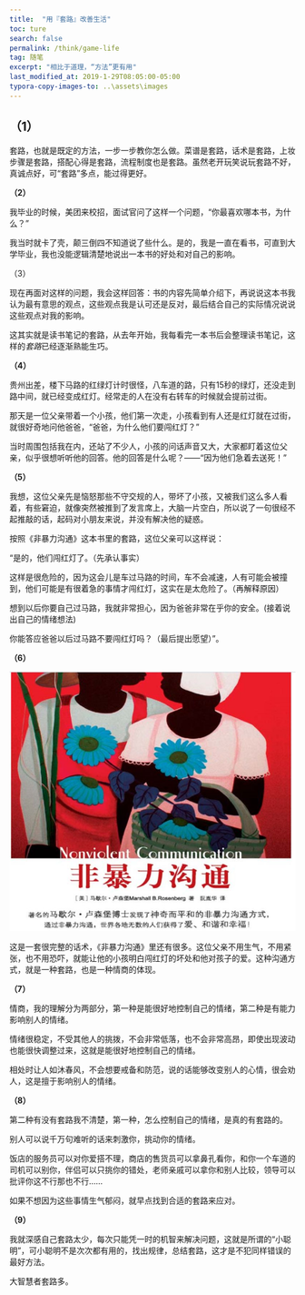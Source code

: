 ```yaml
---
title:  "用『套路』改善生活"
toc: ture
search: false
permalink: /think/game-life
tag: 随笔
excerpt: "相比于道理，“方法”更有用"
last_modified_at: 2019-1-29T08:05:00-05:00
typora-copy-images-to: ..\assets\images
---
```




## （1） 

套路，也就是既定的方法，一步一步教你怎么做。菜谱是套路，话术是套路，上妆步骤是套路，搭配心得是套路，流程制度也是套路。虽然老开玩笑说玩套路不好，真诚点好，可“套路”多点，能过得更好。

**（2）**

我毕业的时候，美团来校招，面试官问了这样一个问题，“你最喜欢哪本书，为什么？”

我当时就卡了壳，颠三倒四不知道说了些什么。是的，我是一直在看书，可直到大学毕业，我也没能逻辑清楚地说出一本书的好处和对自己的影响。

（3）

现在再面对这样的问题，我会这样回答：书的内容先简单介绍下，再说说这本书我认为最有意思的观点，这些观点我是认可还是反对，最后结合自己的实际情况说说这些观点对我的影响。

这其实就是读书笔记的套路，从去年开始，我每看完一本书后会整理读书笔记，这样的*套路*已经逐渐熟能生巧。

**（4）**

贵州出差，楼下马路的红绿灯计时很怪，八车道的路，只有15秒的绿灯，还没走到路中间，就已经变成红灯。经常走的人在没有右转车的时候就会提前过街。

那天是一位父亲带着一个小孩，他们第一次走，小孩看到有人还是红灯就在过街，就很好奇地问他爸爸，“爸爸，为什么他们要闯红灯？”

当时周围包括我在内，还站了不少人，小孩的问话声音又大，大家都盯着这位父亲，似乎很想听听他的回答。他的回答是什么呢？——“因为他们急着去送死！”

**（5）**

我想，这位父亲先是恼怒那些不守交规的人，带坏了小孩，又被我们这么多人看着，有些窘迫，就像突然被推到了发言席上，大脑一片空白，所以说了一句很经不起推敲的话，起码对小朋友来说，并没有解决他的疑惑。

按照《非暴力沟通》这本书里的套路，这位父亲可以这样说：

“是的，他们闯红灯了。（先承认事实）

这样是很危险的，因为这会儿是车过马路的时间，车不会减速，人有可能会被撞到，他们可能是有很着急的事情才闯红灯，这实在是太危险了。（再解释原因）

想到以后你要自己过马路，我就非常担心，因为爸爸非常在乎你的安全。(接着说出自己的情绪想法)

你能答应爸爸以后过马路不要闯红灯吗？（最后提出愿望）”。

**（6）**

![img](../assets/images/640.jpg)

这是一套很完整的话术，《非暴力沟通》里还有很多。这位父亲不用生气，不用紧张，也不用恐吓，就能让他的小孩明白闯红灯的坏处和他对孩子的爱。这种沟通方式，就是一种套路，也是一种情商的体现。

**（7）**

情商，我的理解分为两部分，第一种是能很好地控制自己的情绪，第二种是有能力影响别人的情绪。

情绪很稳定，不受其他人的挑拨，不会非常低落，也不会非常高昂，即使出现波动也能很快调整过来，这就是能很好地控制自己的情绪。

相处时让人如沐春风，不会想要戒备和防范，说的话能够改变别人的心情，很会劝人，这是擅于影响别人的情绪。

**（8）**

第二种有没有套路我不清楚，第一种，怎么控制自己的情绪，是真的有套路的。

别人可以说千万句难听的话来刺激你，挑动你的情绪。

饭店的服务员可以对你爱搭不理，商店的售货员可以拿鼻孔看你，和你一个车道的司机可以别你，伴侣可以只挑你的错处，老师亲戚可以拿你和别人比较，领导可以批评你这不行那也不行……

如果不想因为这些事情生气郁闷，就早点找到合适的套路来应对。

**（9）**

我就深感自己套路太少，每次只能凭一时的机智来解决问题，这就是所谓的“小聪明”，可小聪明不是次次都有用的，找出规律，总结套路，这才是不犯同样错误的最好方法。

大智慧者套路多。

